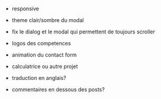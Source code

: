- responsive
- theme clair/sombre du modal
- fix le dialog et le modal qui permettent de toujours scroller

- logos des competences
- animation du contact form

- calculatrice ou autre projet
- traduction en anglais?

- commentaires en dessous des posts?
